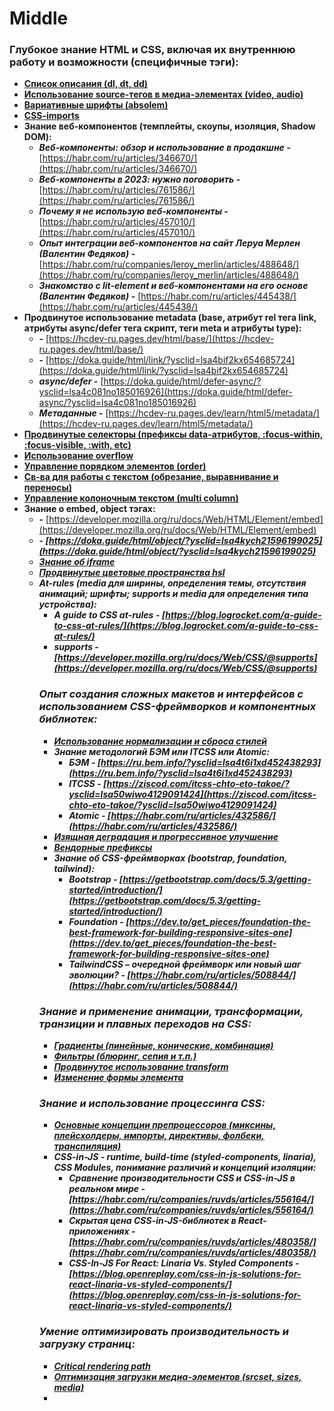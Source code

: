# Middle

### Глубокое знание HTML и CSS, включая их внутреннюю работу и возможности (специфичные тэги):

- [**Список описания (dl, dt, dd)**](https://doka.guide/html/dl-dd-dt/?ysclid=lsa43plb94140254354)
- [**Использование source-тегов в медиа-элементах (video, audio)**](https://doka.guide/html/source/?ysclid=lsa4437vkr772880631)
- [**Вариативные шрифты (absolem)**](https://vc.ru/design/263111-variativnye-shrifty-chto-eto-i-kak-ispolzovat?ysclid=lsa46fjto7629494594)
- [**CSS-imports**](https://doka.guide/css/import/?ysclid=lsa47bdvhc689781506)
- **Знание веб-компонентов (темплейты, скоупы, изоляция, Shadow DOM):**
    - ***Веб-компоненты: обзор и использование в продакшне -*** [https://habr.com/ru/articles/346670/](https://habr.com/ru/articles/346670/)
    - ***Веб-компоненты в 2023: нужно поговорить -*** [https://habr.com/ru/articles/761586/](https://habr.com/ru/articles/761586/)
    - ***Почему я не использую веб-компоненты -*** [https://habr.com/ru/articles/457010/](https://habr.com/ru/articles/457010/)
    - ***Опыт интеграции веб-компонентов на сайт Леруа Мерлен (Валентин Федяков) -*** [https://habr.com/ru/companies/leroy_merlin/articles/488648/](https://habr.com/ru/companies/leroy_merlin/articles/488648/)
    - ***Знакомство с lit-element и веб-компонентами на его основе (Валентин Федяков) -*** [https://habr.com/ru/articles/445438/](https://habr.com/ru/articles/445438/)
- **Продвинутое использование metadata (base, атрибут rel тега link, атрибуты async/defer тега скрипт, теги meta и атрибуты type):**
    - ***<base> -*** [https://hcdev-ru.pages.dev/html/base/](https://hcdev-ru.pages.dev/html/base/)
    - ***<link> -*** [https://doka.guide/html/link/?ysclid=lsa4bif2kx654685724](https://doka.guide/html/link/?ysclid=lsa4bif2kx654685724)
    - ***async/defer -*** [https://doka.guide/html/defer-async/?ysclid=lsa4c081no185016926](https://doka.guide/html/defer-async/?ysclid=lsa4c081no185016926)
    - ***Метаданные -*** [https://hcdev-ru.pages.dev/learn/html5/metadata/](https://hcdev-ru.pages.dev/learn/html5/metadata/)
- [**Продвинутые селекторы (префиксы data-атрибутов, :focus-within, :focus-visible, :with, etc)**](https://www.dev-notes.ru/articles/guide-supported-modern-css-pseudo-class-selectors/?ysclid=lsa4eqlp6o766671119)
- [**Использование overflow**](https://doka.guide/css/overflow/?ysclid=lsa4fd8tez878753067)
- [**Управление порядком элементов (order)**](https://developer.mozilla.org/ru/docs/Web/CSS/order)
- [**Св-ва для работы с текстом (обрезание, выравнивание и переносы)**](https://itchief.ru/html-and-css/text-wrap)
- [**Управление колоночным текстом (multi column)**](https://habr.com/ru/companies/microsoft/articles/143158/)
- **Знание о embed, object тэгах:**
    - ***<embed> -*** [https://developer.mozilla.org/ru/docs/Web/HTML/Element/embed](https://developer.mozilla.org/ru/docs/Web/HTML/Element/embed)
    - ***<object> -*** [https://doka.guide/html/object/?ysclid=lsa4kych21596199025](https://doka.guide/html/object/?ysclid=lsa4kych21596199025)
- [**Знание об iframe**](https://habr.com/ru/articles/488516/)
- [**Продвинутые цветовые пространства hsl**](https://habr.com/ru/articles/496768/)
- **At-rules (media для ширины, определения темы, отсутствия анимаций; шрифты; supports и media для определения типа устройства):**
    - ***A guide to CSS at-rules -*** [https://blog.logrocket.com/a-guide-to-css-at-rules/](https://blog.logrocket.com/a-guide-to-css-at-rules/)
    - ***supports -*** [https://developer.mozilla.org/ru/docs/Web/CSS/@supports](https://developer.mozilla.org/ru/docs/Web/CSS/@supports)

### Опыт создания сложных макетов и интерфейсов с использованием CSS-фреймворков и компонентных библиотек:

- [**Использование нормализации и сброса стилей**](https://habr.com/ru/companies/htmlacademy/articles/342052/)
- **Знание методологий БЭМ или ITCSS или Atomic:**
    - ***БЭМ -*** [https://ru.bem.info/?ysclid=lsa4t6i1xd452438293](https://ru.bem.info/?ysclid=lsa4t6i1xd452438293)
    - ***ITCSS -*** [https://ziscod.com/itcss-chto-eto-takoe/?ysclid=lsa50wiwo4129091424](https://ziscod.com/itcss-chto-eto-takoe/?ysclid=lsa50wiwo4129091424)
    - ***Atomic -*** [https://habr.com/ru/articles/432586/](https://habr.com/ru/articles/432586/)
- [**Изящная деградация и прогрессивное улучшение**](https://habr.com/ru/articles/157115/)
- [**Вендорные префиксы**](https://doka.guide/css/vendor-prefixes/?ysclid=lsa58uqi5m986620420)
- **Знание об CSS-фреймворках (bootstrap, foundation, tailwind):**
    - ***Bootstrap -*** [https://getbootstrap.com/docs/5.3/getting-started/introduction/](https://getbootstrap.com/docs/5.3/getting-started/introduction/)
    - ***Foundation -*** [https://dev.to/get_pieces/foundation-the-best-framework-for-building-responsive-sites-one](https://dev.to/get_pieces/foundation-the-best-framework-for-building-responsive-sites-one)
    - ***TailwindCSS – очередной фреймворк или новый шаг эволюции? -*** [https://habr.com/ru/articles/508844/](https://habr.com/ru/articles/508844/)

### Знание и применение анимации, трансформации, транзиции и плавных переходов на CSS:

- [**Градиенты (линейные, конические, комбинация)**](https://developer.mozilla.org/ru/docs/Web/CSS/CSS_images/Using_CSS_gradients)
- [**Фильтры (блюринг, сепия и т.п.)**](https://doka.guide/css/filter-functions/?ysclid=lsa5kea6wg100810358)
- [**Продвинутое использование transform**](https://htmlacademy.ru/blog/css/css-transform?ysclid=lsa5l9s4k7158843279)
- [**Изменение формы элемента**](https://webref.ru/course/css-advanced/transform)

### Знание и использование процессинга CSS:

- [**Основные концепции препроцессоров (миксины, плейсхолдеры, импорты, директивы, фолбеки, транспиляция)**](https://dan-it.gitlab.io/fe-book/advanced_frontend/lesson10_preprocessors/preprocessors.html)
- **CSS-in-JS - runtime, build-time (styled-components, linaria), CSS Modules, понимание различий и концепций изоляции:**
    - ***Сравнение производительности CSS и CSS-in-JS в реальном мире -*** [https://habr.com/ru/companies/ruvds/articles/556164/](https://habr.com/ru/companies/ruvds/articles/556164/)
    - ***Скрытая цена CSS-in-JS-библиотек в React-приложениях -*** [https://habr.com/ru/companies/ruvds/articles/480358/](https://habr.com/ru/companies/ruvds/articles/480358/)
    - ***CSS-In-JS For React: Linaria Vs. Styled Components -*** [https://blog.openreplay.com/css-in-js-solutions-for-react-linaria-vs-styled-components/](https://blog.openreplay.com/css-in-js-solutions-for-react-linaria-vs-styled-components/)

### Умение оптимизировать производительность и загрузку страниц:

- [**Critical rendering path**](https://developer.mozilla.org/ru/docs/Web/Performance/Critical_rendering_path)
- [**Оптимизация загрузки медиа-элементов (srcset, sizes, media)**](https://developer.mozilla.org/ru/docs/Learn/HTML/Multimedia_and_embedding/Responsive_images)
- [**<script type=”module/nomodule”/>**](https://habr.com/ru/companies/raiffeisenbank/articles/473994/)
- [**атрибут rel (preload, prefetch, preconnect, prerender) и as**](https://habr.com/ru/articles/445264/)
- [**Медленные / быстрые свойства CSS для анимации**](https://blog.hubspot.com/website/animation-timing-function)

### Знание видов пользователей с ограниченными возможностями и их потребностей (управление с клавиатуры, управление фокусом, скринридеры). Регулярное применение знаний и лучших практик при верстке для поддержания доступности:

- [**Использование tabindex**](https://doka.guide/html/tabindex/?ysclid=lsa631lwgt559248018)
- **Спецификация WAI-ARIA (базовые aria-* атрибуты):**
    - ***Введение в WAI-ARIA -*** [https://doka.guide/a11y/aria-intro/?ysclid=lsa67svs59967367793](https://doka.guide/a11y/aria-intro/?ysclid=lsa67svs59967367793)
    - ***Спецификация -*** [https://www.w3.org/TR/wai-aria-1.1/](https://www.w3.org/TR/wai-aria-1.1/)
- **Знание способов создания базовых интерактивных элементов (нативный: button, a, input / кастомный: кастомные обработчики) - *ПРАКТИКА***
- **Управление отображением контента (visibility: hidden, скрытие незначимого контента) - *ПРАКТИКА***

### Умение тестировать и отлаживать веб-приложения в разных браузерах и на разных платформах:

- [**Отладка Dev tools (проверка на разных размерах viewports, просмотр computed css свойств)**](https://developer.mozilla.org/ru/docs/Learn/CSS/Building_blocks/Debugging_CSS)
- [**Сравнение с макетом (инструменты для наложения макета поверх верстки - Pixel-perfect)**](https://habr.com/ru/companies/yandex_praktikum/articles/772744/)

### Знание основных принципов и методов UI/UX-дизайна, включая расположение элементов, цветовую гамму и типографику:

- [**Pixel-perfect**](https://doka.guide/css/pixel-perfect/?ysclid=lsa7arvo7v688605645)
- [**Уменьшение визуального шума (количество контекстных элементов, достаточное пространство между элементами)**](https://ux.pub/editorial/riedizain-spokeo-umienshaiem-vizualnyi-shum-dlia-luchshiegho-ux-20c8)
- [**Композиция элементов (составление контейнеров из компонентов)**](https://vc.ru/design/402778-kompoziciya-v-veb-dizayne-kak-primenyat-pravila-na-praktike?ysclid=lsa7gap1gf78822902)
- [**Выделение значимой информации (подсветка, акцентирование, анимации, изоляция)**](https://studfile.net/preview/423781/page:6/)
- [**Визуализация действий (загрузки, изменения)**](https://vc.ru/design/745749-ux-pattern-vizualizaciya-zagruzki-dannyh-loader-spin-progress-skeleton-kogda-i-kak-ispolzovat?ysclid=lsa7h8un4m713356205)
- [**Организация правильной вложенности интерактивных элементов (например, кликабельная ссылка в кликабельной карточке или кликабельный экшен в кликабельной строке списка)**](https://vc.ru/u/22269-aleksandr-shulepov/881903-interaktivnye-elementy-v-veb-dizayne-dobavlenie-animacii-i-vizualnogo-interesa?ysclid=lsa7hrww81825788149)